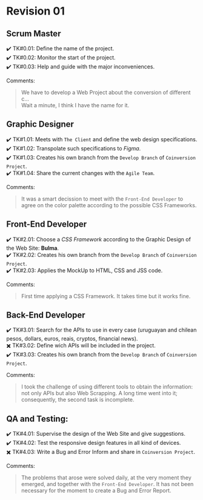# Revision 01

## Scrum Master
✔️ TK#0.01: Define the name of the project. \
✔️ TK#0.02: Monitor the start of the project. \
✔️ TK#0.03: Help and guide with the major inconveniences.

Comments:
> We have to develop a Web Project about the conversion of different c... \
> Wait a minute, I think I have the name for it.

## Graphic Designer

✔️ TK#1.01: Meets with `The Client` and define the web design specifications. \
✔️ TK#1.02: Transpolate such specifications to *Figma*. \
✔️ TK#1.03: Creates his own branch from the `Develop Branch` of `Coinversion Project`. \
✔️ TK#1.04: Share the current changes with the `Agile Team`.

Comments:
> It was a smart decission to meet with the `Front-End Developer` to agree on the color palette according to the possible CSS Frameworks.

## Front-End Developer

✔️ TK#2.01: Choose a *CSS Framework* according to the Graphic Design of the Web Site: **Bulma**. \
✔️ TK#2.02: Creates his own branch from the `Develop Branch` of `Coinversion Project`. \
✔️ TK#2.03: Applies the MockUp to HTML, CSS and JSS code.

Comments:
> First time applying a CSS Framework. It takes time but it works fine.

## Back-End Developer

✔️ TK#3.01: Search for the APIs to use in every case (uruguayan and chilean pesos, dollars, euros, reais, cryptos, financial news). \
✖️ TK#3.02: Define wich APIs will be included in the project. \
✔️ TK#3.03: Creates his own branch from the `Develop Branch` of `Coinversion Project`.

Comments:
> I took the challenge of using different tools to obtain the information: not only APIs but also Web Scrapping.
> A long time went into it; consequently, the second task is incomplete.

## QA and Testing:
✔️ TK#4.01: Supervise the design of the Web Site and give suggestions. \
✔️ TK#4.02: Test the responsive design features in all kind of devices. \
✖️ TK#4.03: Write a Bug and Error Inform and share in `Coinversion Project`.

Comments:
> The problems that arose were solved daily, at the very moment they emerged, and together with the `Front-End Developer`.
> It has not been necessary for the moment to create a Bug and Error Report.
